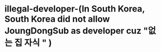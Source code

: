 # illegal-developer-(In South Korea, South Korea did not allow JoungDongSub as developer cuz "없는 집 자식 " )
